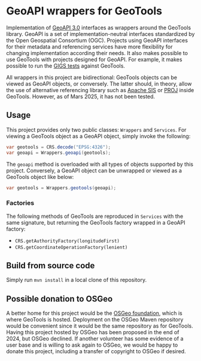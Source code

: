 # GeoAPI wrappers for GeoTools

Implementation of [GeoAPI 3.0](https://www.geoapi.org/) interfaces as wrappers around the GeoTools library.
GeoAPI is a set of implementation-neutral interfaces standardized by the Open Geospatial Consortium (OGC).
Projects using GeoAPI interfaces for their metadata and referencing services have more flexibility
for changing implementation according their needs.
It also makes possible to use GeoTools with projects designed for GeoAPI.
For example, it makes possible to run the [GIGS tests](https://github.com/IOGP-GIGS/GIGSGeoAPI) against GeoTools.

All wrappers in this project are bidirectional:
GeoTools objects can be viewed as GeoAPI objects, or conversely.
The latter should, in theory, allow the use of alternative referencing library
such as [Apache SIS](https://sis.apache.org/) or [PROJ](https://github.com/OSGeo/PROJ-JNI) inside GeoTools.
However, as of Mars 2025, it has not been tested.


## Usage
This project provides only two public classes: `Wrappers` and `Services`.
For viewing a GeoTools object as a GeoAPI object, simply invoke the following:

```java
var geotools = CRS.decode("EPSG:4326");
var geoapi = Wrappers.geoapi(geotools);
```

The `geoapi` method is overloaded with all types of objects supported by this project.
Conversely, a GeoAPI object can be unwrapped or viewed as a GeoTools object like below:

```java
var geotools = Wrappers.geotools(geoapi);
```

### Factories
The following methods of GeoTools are reproduced in `Services` with the same signature,
but returning the GeoTools factory wrapped in a GeoAPI factory:

* `CRS.getAuthorityFactory(longitudeFirst)`
* `CRS.getCoordinateOperationFactory(lenient)`


## Build from source code
Simply run `mvn install` in a local clone of this repository.


## Possible donation to OSGeo
A better home for this project would be the [OSGeo foundation](https://www.osgeo.org/), which is where GeoTools is hosted.
Deployment on the OSGeo Maven repository would be convenient since it would be the same repository as for GeoTools.
Having this project hosted by OSGeo has been proposed in the end of 2024, but OSGeo declined.
If another volunteer has some evidence of a user base and is willing to ask again to OSGeo,
we would be happy to donate this project, including a transfer of copyright to OSGeo if desired.

